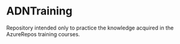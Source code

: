 # ADNTraining
Repository intended only to practice the knowledge acquired in the AzureRepos training courses.
